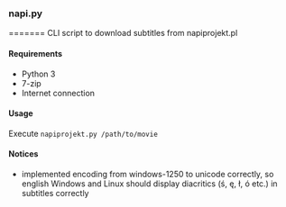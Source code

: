 ### napi.py
=======
CLI script to download subtitles from napiprojekt.pl

#### Requirements
- Python 3
- 7-zip
- Internet connection

#### Usage
Execute `napiprojekt.py /path/to/movie` 

#### Notices
- implemented encoding from windows-1250 to unicode correctly, so english Windows and Linux should display diacritics (ś, ę, ł, ó etc.) in subtitles correctly